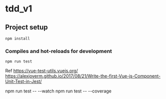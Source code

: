 # tdd_v1

## Project setup
```
npm install
```

### Compiles and hot-reloads for development
```
npm run test
```

Ref
https://vue-test-utils.vuejs.org/
https://alexjoverm.github.io/2017/08/21/Write-the-first-Vue-js-Component-Unit-Test-in-Jest/

npm run test -- --watch
npm run test -- --coverage